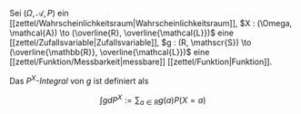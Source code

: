 Sei $(\Omega, \mathcal{A}, P)$ ein [[zettel/Wahrscheinlichkeitsraum|Wahrscheinlichkeitsraum]], $X : (\Omega, \mathcal{A}) \to (\overline{R}, \overline{\mathcal{L}})$ eine [[zettel/Zufallsvariable|Zufallsvariable]], $g : (R, \mathscr{S}) \to (\overline{\mathbb{R}}, \overline{\mathcal{L}})$ eine [[zettel/Funktion/Messbarkeit|messbare]] [[zettel/Funktion|Funktion]].

Das *$P^X$-Integral* von $g$ ist definiert als

$$
	\int g dP^X := \sum_{a \in R} g(a) P(X = a)
$$
